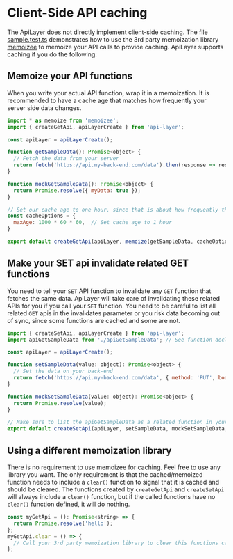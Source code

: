 # Client-Side API caching
The ApiLayer does not directly implement client-side caching.  The file [sample.test.ts](./sample.test.ts) demonstrates how to use the 3rd party memoization library [memoizee](https://github.com/medikoo/memoizee) to memoize your API calls to provide caching.  ApiLayer supports caching if you do the following:

## Memoize your API functions
When you write your actual API function, wrap it in a memoization.  It is recommended to have a cache age that matches how frequently your server side data changes.  
```javascript
import * as memoize from 'memoizee';
import { createGetApi, apiLayerCreate } from 'api-layer';

const apiLayer = apiLayerCreate();

function getSampleData(): Promise<object> {
  // Fetch the data from your server
  return fetch('https://api.my-back-end.com/data').then(response => response.json());
}

function mockGetSampleData(): Promise<object> {
  return Promise.resolve({ myData: true });
}

// Set our cache age to one hour, since that is about how frequently the data changes on our server
const cacheOptions = {
  maxAge: 1000 * 60 * 60,  // Set cache age to 1 hour 
}

export default createGetApi(apiLayer, memoize(getSampleData, cacheOptions), memoize(mockGetSampleData, cacheOptions));
```

## Make your SET api invalidate related GET functions
You need to tell your `SET` API function to invalidate any `GET` function that fetches the same data.  ApiLayer will take care of invalidating 
these related APIs for you if you call your `SET` function.  You need to be careful to list all related `GET` apis in the invalidates parameter or you risk data becoming out of sync, since some functions are cached and some are not.
```javascript
import { createSetApi, apiLayerCreate } from 'api-layer';
import apiGetSampleData from './apiGetSampleData'; // See function declared above

const apiLayer = apiLayerCreate();

function setSampleData(value: object): Promise<object> {
  // Set the data on your back-end
  return fetch('https://api.my-back-end.com/data', { method: 'PUT', body: JSON.stringify(value) }).then(response => response.json());
}

function mockSetSampleData(value: object): Promise<object> {
  return Promise.resolve(value);
}

// Make sure to list the apiGetSampleData as a related function in your SET API
export default createSetApi(apiLayer, setSampleData, mockSetSampleData, [apiGetSampleData]));
```

## Using a different memoization library
There is no requirement to use memoizee for caching.  Feel free to use any library you want.  The only requirement is that the cached/memoized function needs to include a `clear()` function to signal that it is cached and should be cleared.  The functions created by `createGetApi` and `createSetApi` will always include a `clear()` function, but if the called functions have no `clear()` function defined, it will do nothing.
```javascript
const myGetApi = (): Promise<string> => {
  return Promise.resolve('hello');
};
myGetApi.clear = () => {
  // Call your 3rd party memoization library to clear this functions cache
};
```